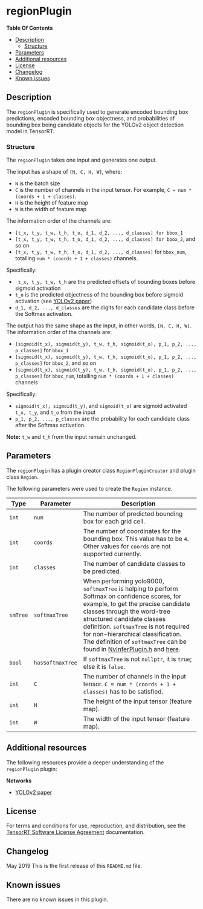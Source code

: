 # regionPlugin

**Table Of Contents**
- [Description](#description)
    * [Structure](#structure)
- [Parameters](#parameters)
- [Additional resources](#additional-resources)
- [License](#license)
- [Changelog](#changelog)
- [Known issues](#known-issues)

## Description

The `regionPlugin`  is specifically used to generate encoded bounding box predictions, encoded bounding box objectness, and probabilities of bounding box being candidate objects for the YOLOv2 object detection model in TensorRT.


### Structure

The `regionPlugin` takes one input and generates one output.

The input has a shape of `[N, C, H, W]`, where:
-   `N` is the batch size
-   `C` is the number of channels in the input tensor. For example, `C = num * (coords + 1 + classes)`.
-   `H` is the height of feature map
-   `W` is the width of feature map

The information order of the channels are:
-   `[t_x, t_y, t_w, t_h, t_o, d_1, d_2, ..., d_classes] for bbox_1`
-   `[t_x, t_y, t_w, t_h, t_o, d_1, d_2, ..., d_classes] for bbox_2`, and so on
-   `[t_x, t_y, t_w, t_h, t_o, d_1, d_2, ..., d_classes]` for `bbox_num`, totalling `num * (coords + 1 + classes)` channels.
   
Specifically:
-  ` t_x, t_y, t_w, t_h` are the predicted offsets of bounding boxes before sigmoid activation
-   `t_o` is the predicted objectness of the bounding box before sigmoid activation (see [YOLOv2 paper](https://arxiv.org/abs/1612.08242))
-   `d_1, d_2, ..., d_classes` are the digits for each candidate class before the Softmax activation.

The output has the same shape as the input, in other words, `[N, C, H, W]`. The information order of the channels are:
-  `[sigmoid(t_x), sigmoid(t_y), t_w, t_h, sigmoid(t_o), p_1, p_2, ..., p_classes]` for `bbox_1`
-  `[sigmoid(t_x), sigmoid(t_y), t_w, t_h, sigmoid(t_o), p_1, p_2, ..., p_classes]` for `bbox_2`, and so on
-  `[sigmoid(t_x), sigmoid(t_y), t_w, t_h, sigmoid(t_o), p_1, p_2, ..., p_classes]` for `bbox_num`, totalling `num * (coords + 1 + classes)` channels

Specifically:
-   `sigmoid(t_x), sigmoid(t_y)`, and `sigmoid(t_o)` are sigmoid activated `t_x, t_y`, and `t_o` from the input
-   `p_1, p_2, ..., p_classes` are the probability for each candidate class after the Softmax activation.
 
**Note:** `t_w` and `t_h` from the input remain unchanged.


## Parameters

The `regionPlugin` has a plugin creator class `RegionPluginCreator` and plugin class `Region`.

The following parameters were used to create the `Region` instance.

| Type     | Parameter                | Description
|----------|--------------------------|--------------------------------------------------------
|`int`     |`num`                     |The number of predicted bounding box for each grid cell.
|`int`     |`coords`                  |The number of coordinates for the bounding box. This value has to be `4`. Other values for `coords` are not supported currently.
|`int`     |`classes`                 |The number of candidate classes to be predicted.
|`smTree`  |`softmaxTree`             |When performing yolo9000, `softmaxTree` is helping to perform Softmax on confidence scores, for example, to get the precise candidate classes through the word-tree structured candidate classes definition. `softmaxTree` is not required for non-hierarchical classification. The definition of `softmaxTree` can be found in [NvInferPlugin.h](https://docs.nvidia.com/deeplearning/sdk/tensorrt-api/c_api/_nv_infer_plugin_8h_source.html) and [here](https://docs.nvidia.com/deeplearning/sdk/tensorrt-api/c_api/structnvinfer1_1_1plugin_1_1softmax_tree.html).
|`bool`    |`hasSoftmaxTree`          |If `softmaxTree` is not `nullptr`, it is `true`; else it is `false`.
|`int`     |`C`                       |The number of channels in the input tensor. `C = num * (coords + 1 + classes)` has to be satisfied.
|`int`     |`H`                       |The height of the input tensor (feature map).
|`int`     |`W`                       |The width of the input tensor (feature map).



## Additional resources

The following resources provide a deeper understanding of the `regionPlugin` plugin:

**Networks**
- [YOLOv2 paper](https://arxiv.org/abs/1612.08242)   


## License

For terms and conditions for use, reproduction, and distribution, see the [TensorRT Software License Agreement](https://docs.nvidia.com/deeplearning/sdk/tensorrt-sla/index.html) 
documentation.


## Changelog

May 2019
This is the first release of this `README.md` file.


## Known issues

There are no known issues in this plugin.